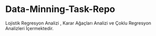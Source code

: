 # Data-Minning-Task-Repo
Lojistik Regresyon Analizi , Karar Ağaçları Analizi ve Çoklu Regresyon Analizleri İçermektedir.
